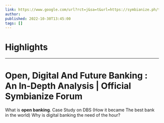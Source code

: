 ```yaml
---
link: https://www.google.com/url?rct=j&sa=t&url=https://symbianize.ph/threads/open-digital-and-future-banking-an-in-depth-analysis.125055/post-126805&ct=ga&cd=CAIyHzVmNjkxZDEzNTU2NWU1MTc6Y29tLmJyOnB0OkJSOkw&usg=AOvVaw3Utcu-7I3IdTttkexQ47-t
author:  
published: 2022-10-30T13:45:00
tags: []
---
```

# Highlights


---
# Open, Digital And Future Banking : An In-Depth Analysis | Official Symbianize Forum
What is **open banking**. Case Study on DBS (How it became The best bank in the world) Why is digital banking the need of the hour?